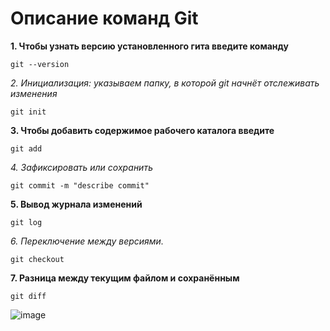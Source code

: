 # Описание команд Git

**1. Чтобы узнать версию установленного гита введите команду**
```
git --version
```
*2. Инициализация: указываем папку, в которой git начнёт отслеживать изменения*
```
git init
```
**3. Чтобы добавить содержимое рабочего каталога введите**
```
git add
```
*4. Зафиксировать или сохранить*
```
git commit -m "describe commit"
```
**5. Вывод журнала изменений**
```
git log
```
*6. Переключение между версиями.*
```
git checkout 
```
**7. Разница между текущим файлом и сохранённым**
```
git diff
```

![image](1.png)
